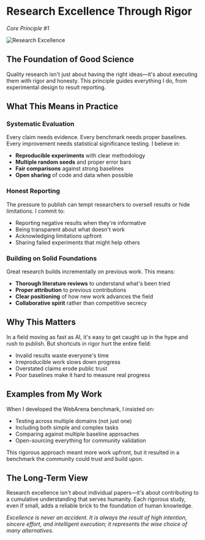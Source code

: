 # Research Excellence Through Rigor

*Core Principle #1*

![Research Excellence](/content/images/research-lab.jpg)

## The Foundation of Good Science

Quality research isn't just about having the right ideas—it's about executing them with rigor and honesty. This principle guides everything I do, from experimental design to result reporting.

## What This Means in Practice

### Systematic Evaluation
Every claim needs evidence. Every benchmark needs proper baselines. Every improvement needs statistical significance testing. I believe in:

- **Reproducible experiments** with clear methodology
- **Multiple random seeds** and proper error bars
- **Fair comparisons** against strong baselines
- **Open sharing** of code and data when possible

### Honest Reporting
The pressure to publish can tempt researchers to oversell results or hide limitations. I commit to:

- Reporting negative results when they're informative
- Being transparent about what doesn't work
- Acknowledging limitations upfront
- Sharing failed experiments that might help others

### Building on Solid Foundations
Great research builds incrementally on previous work. This means:

- **Thorough literature reviews** to understand what's been tried
- **Proper attribution** to previous contributions
- **Clear positioning** of how new work advances the field
- **Collaborative spirit** rather than competitive secrecy

## Why This Matters

In a field moving as fast as AI, it's easy to get caught up in the hype and rush to publish. But shortcuts in rigor hurt the entire field:

- Invalid results waste everyone's time
- Irreproducible work slows down progress  
- Overstated claims erode public trust
- Poor baselines make it hard to measure real progress

## Examples from My Work

When I developed the WebArena benchmark, I insisted on:
- Testing across multiple domains (not just one)
- Including both simple and complex tasks
- Comparing against multiple baseline approaches
- Open-sourcing everything for community validation

This rigorous approach meant more work upfront, but it resulted in a benchmark the community could trust and build upon.

## The Long-Term View

Research excellence isn't about individual papers—it's about contributing to a cumulative understanding that serves humanity. Each rigorous study, even if small, adds a reliable brick to the foundation of human knowledge.

*Excellence is never an accident. It is always the result of high intention, sincere effort, and intelligent execution; it represents the wise choice of many alternatives.*